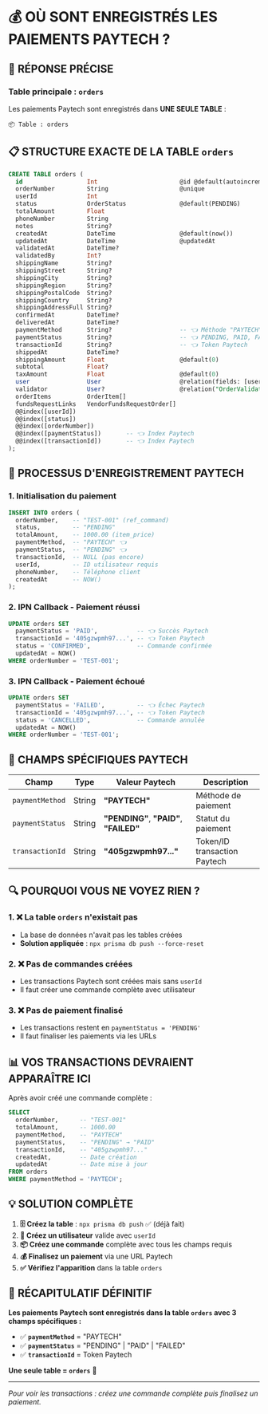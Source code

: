 # 💰 OÙ SONT ENREGISTRÉS LES PAIEMENTS PAYTECH ?

## 🎯 **RÉPONSE PRÉCISE**

### **Table principale : `orders`**

Les paiements Paytech sont enregistrés dans **UNE SEULE TABLE** :

```
📦 Table : orders
```

## 📋 **STRUCTURE EXACTE DE LA TABLE `orders`**

```sql
CREATE TABLE orders (
  id                  Int                       @id @default(autoincrement())
  orderNumber         String                    @unique
  userId              Int
  status              OrderStatus               @default(PENDING)
  totalAmount         Float
  phoneNumber         String
  notes               String?
  createdAt           DateTime                  @default(now())
  updatedAt           DateTime                  @updatedAt
  validatedAt         DateTime?
  validatedBy         Int?
  shippingName        String?
  shippingStreet      String?
  shippingCity        String?
  shippingRegion      String?
  shippingPostalCode  String?
  shippingCountry     String?
  shippingAddressFull String?
  confirmedAt         DateTime?
  deliveredAt         DateTime?
  paymentMethod       String?                   -- 👈 Méthode "PAYTECH"
  paymentStatus       String?                   -- 👈 PENDING, PAID, FAILED
  transactionId       String?                   -- 👈 Token Paytech
  shippedAt           DateTime?
  shippingAmount      Float                     @default(0)
  subtotal            Float?
  taxAmount           Float                     @default(0)
  user                User                      @relation(fields: [userId], references: [id])
  validator           User?                     @relation("OrderValidator", fields: [validatedBy], references: [id])
  orderItems          OrderItem[]
  fundsRequestLinks   VendorFundsRequestOrder[]
  @@index([userId])
  @@index([status])
  @@index([orderNumber])
  @@index([paymentStatus])       -- 👈 Index Paytech
  @@index([transactionId])       -- 👈 Index Paytech
);
```

## 🔄 **PROCESSUS D'ENREGISTREMENT PAYTECH**

### **1. Initialisation du paiement**
```sql
INSERT INTO orders (
  orderNumber,    -- "TEST-001" (ref_command)
  status,         -- "PENDING"
  totalAmount,    -- 1000.00 (item_price)
  paymentMethod,  -- "PAYTECH" 👈
  paymentStatus,  -- "PENDING" 👈
  transactionId,  -- NULL (pas encore)
  userId,         -- ID utilisateur requis
  phoneNumber,    -- Téléphone client
  createdAt       -- NOW()
);
```

### **2. IPN Callback - Paiement réussi**
```sql
UPDATE orders SET
  paymentStatus = 'PAID',           -- 👈 Succès Paytech
  transactionId = '405gzwpmh97...', -- 👈 Token Paytech
  status = 'CONFIRMED',             -- Commande confirmée
  updatedAt = NOW()
WHERE orderNumber = 'TEST-001';
```

### **3. IPN Callback - Paiement échoué**
```sql
UPDATE orders SET
  paymentStatus = 'FAILED',         -- 👈 Échec Paytech
  transactionId = '405gzwpmh97...', -- 👈 Token Paytech
  status = 'CANCELLED',             -- Commande annulée
  updatedAt = NOW()
WHERE orderNumber = 'TEST-001';
```

## 🎯 **CHAMPS SPÉCIFIQUES PAYTECH**

| Champ | Type | Valeur Paytech | Description |
|-------|------|----------------|-------------|
| `paymentMethod` | String | **"PAYTECH"** | Méthode de paiement |
| `paymentStatus` | String | **"PENDING"**, **"PAID"**, **"FAILED"** | Statut du paiement |
| `transactionId` | String | **"405gzwpmh97..."** | Token/ID transaction Paytech |

## 🔍 **POURQUOI VOUS NE VOYEZ RIEN ?**

### **1. ❌ La table `orders` n'existait pas**
- La base de données n'avait pas les tables créées
- **Solution appliquée** : `npx prisma db push --force-reset`

### **2. ❌ Pas de commandes créées**
- Les transactions Paytech sont créées mais sans `userId`
- Il faut créer une commande complète avec utilisateur

### **3. ❌ Pas de paiement finalisé**
- Les transactions restent en `paymentStatus = 'PENDING'`
- Il faut finaliser les paiements via les URLs

## 📊 **VOS TRANSACTIONS DEVRAIENT APPARAÎTRE ICI**

Après avoir créé une commande complète :

```sql
SELECT
  orderNumber,      -- "TEST-001"
  totalAmount,      -- 1000.00
  paymentMethod,    -- "PAYTECH"
  paymentStatus,    -- "PENDING" → "PAID"
  transactionId,    -- "405gzwpmh97..."
  createdAt,        -- Date création
  updatedAt         -- Date mise à jour
FROM orders
WHERE paymentMethod = 'PAYTECH';
```

## 💡 **SOLUTION COMPLÈTE**

1. **🗄️ Créez la table** : `npx prisma db push` ✅ (déjà fait)
2. **👤 Créez un utilisateur** valide avec `userId`
3. **📦 Créez une commande** complète avec tous les champs requis
4. **💰 Finalisez un paiement** via une URL Paytech
5. **✅ Vérifiez l'apparition** dans la table `orders`

## 🎯 **RÉCAPITULATIF DÉFINITIF**

**Les paiements Paytech sont enregistrés dans la table `orders` avec 3 champs spécifiques :**

- ✅ **`paymentMethod`** = "PAYTECH"
- ✅ **`paymentStatus`** = "PENDING" | "PAID" | "FAILED"
- ✅ **`transactionId`** = Token Paytech

**Une seule table = `orders`** 🎯

---
*Pour voir les transactions : créez une commande complète puis finalisez un paiement.*